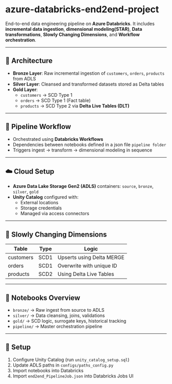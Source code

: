 # azure-databricks-end2end-project

End-to-end data engineering pipeline on **Azure Databricks**. It includes **incremental data ingestion**, **dimensional modeling(STAR)**, **Data transformations**, **Slowly Changing Dimensions**, and **Workflow orchestration**.

---

## 🧱 Architecture

- **Bronze Layer**: Raw incremental ingestion of `customers`, `orders`, `products` from ADLS
- **Silver Layer**: Cleansed and transformed datasets stored as Delta tables
- **Gold Layer**:
  - `customers` → SCD Type 1
  - `orders` → SCD Type 1 (Fact table)
  - `products` → SCD Type 2 via **Delta Live Tables (DLT)**

---

## 🔄 Pipeline Workflow

- Orchestrated using **Databricks Workflows**
- Dependencies between notebooks defined in a json file `pipeline folder`
- Triggers ingest → transform → dimensional modeling in sequence

---

## ☁️ Cloud Setup

- **Azure Data Lake Storage Gen2 (ADLS)** containers: `source`, `bronze`, `silver`, `gold`
- **Unity Catalog** configured with:
  - External locations
  - Storage credentials
  - Managed via access connectors

---

## 🧠 Slowly Changing Dimensions

| Table     | Type | Logic                         |
|-----------|------|-------------------------------|
| customers | SCD1 | Upserts using Delta MERGE     |
| orders    | SCD1 | Overwrite with unique ID      |
| products  | SCD2 | Using Delta Live Tables       |

---

## 📂 Notebooks Overview

- `bronze/` → Raw ingest from source to ADLS
- `silver/` → Data cleansing, joins, validations
- `gold/` → SCD logic, surrogate keys, historical tracking
- `pipeline/` → Master orchestration pipeline

---

## 🔧 Setup

1. Configure Unity Catalog (run `unity_catalog_setup.sql`)
2. Update ADLS paths in `configs/paths_config.py`
3. Import notebooks into Databricks
4. Import `end2end_PipelineJob.json` into Databricks Jobs UI
